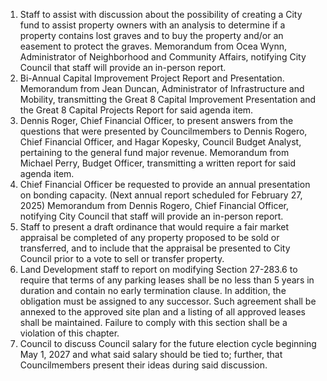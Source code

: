 1.  Staff to assist with discussion about the possibility of creating a City fund to assist property owners with an analysis to determine if a property contains lost graves and to buy the property and/or an easement to protect the graves.  Memorandum from Ocea Wynn, Administrator of Neighborhood and Community Affairs, notifying City Council that staff will provide an in-person report.
2.  Bi-Annual Capital Improvement Project Report and Presentation.  Memorandum from Jean Duncan, Administrator of Infrastructure and Mobility, transmitting the Great 8 Capital Improvement Presentation and the Great 8 Capital Projects Report for said agenda item.
3.  Dennis Roger, Chief Financial Officer, to present answers from the questions that were presented by Councilmembers to Dennis Rogero, Chief Financial Officer, and Hagar Kopesky, Council Budget Analyst, pertaining to the general fund major revenue.  Memorandum from Michael Perry, Budget Officer, transmitting a written report for said agenda item.
4.  Chief Financial Officer be requested to provide an annual presentation on bonding capacity. (Next annual report scheduled for February 27, 2025) Memorandum from Dennis Rogero, Chief Financial Officer, notifying City Council that staff will provide an in-person report.
5.  Staff to present a draft ordinance that would require a fair market appraisal be completed of any property proposed to be sold or transferred, and to include that the appraisal be presented to City Council prior to a vote to sell or transfer property.
6.  Land Development staff to report on modifying Section 27-283.6 to require that terms of any parking leases shall be no less than 5 years in duration and contain no early termination clause. In addition, the obligation must be assigned to any successor. Such agreement shall be annexed to the approved site plan and a listing of all approved leases shall be maintained. Failure to comply with this section shall be a violation of this chapter.
7.  Council to discuss Council salary for the future election cycle beginning May 1, 2027 and what said salary should be tied to; further, that Councilmembers present their ideas during said discussion.